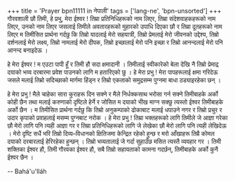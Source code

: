 +++
title = 'Prayer bpn11111 in नेपाली'
tags = ['lang-ne', 'bpn-unsorted']
+++
गौरवशाली छौ तिमी, हे प्रभु, मेरा ईश्वर ! तिम्रा प्रतिनिधिहरूको नाम लिएर, तिम्रा संदेशवाहकहरूको नाम लिएर, उनको नाम लिएर जसलाई तिमीले अवतारहरूको मुहारको उपाधि दिएका छौ र तिम्रा दूतहरूको नाम लिएर म तिमीसित प्रार्थना गर्दछु कि तिम्रो यादलाई मेरो सहयात्री, तिम्रो प्रेमलाई  मेरो जीवनको उद्देश्य, तिम्रो दर्शनलाई मेरो लक्ष्य, तिम्रो नामलाई मेरो दीपक, तिम्रो इच्छालाई मेरो पनि इच्छा र तिम्रो आनन्दलाई मेरो पनि आनन्द बनाइदेऊ । 

हे मेरा ईश्वर ! म एउटा पापी हूँ र तिमी हौ सदा क्षमादानी । तिमीलाई स्वीकारेको बेला देखि नै तिम्रो प्रेमाद्र दयाको भव्य दरबारमा प्रवेश पाउनको लागि म हतारिएको छु । हे मेरा प्रभु ! मेरा पापहरूलाई क्षमा गरिदेऊ जसले मलाई तिम्रो सदिच्छाको मार्गमा हिंड्न र तिम्रो एकताको समुद्रसम्म पुग्नमा बाधा ठड्याइरहेका छन् । 

हे मेरा प्रभु ! मैले चाहेका सारा कुराहरू दिन सक्ने र मैले निर्धक्कसाथ भरोसा गर्न सक्ने तिमीबाहके अर्को कोही छैन तथा मलाई करुणाको दृष्टिले हेर्ने र जोसित म दयाको भीख माग्न सक्छु त्यस्तो ईश्वर तिमीबाहके अर्को छैन । म तिमीसित प्रार्थना गर्दछु कि तिम्रो अनुकम्पाको ढोकाबाट मलाई धपाउने नगर र तिम्रो प्रचुर र उदार कृपाको प्रवाहलाई मसम्म पुग्नबाट नरोक । हे मेरा प्रभु ! तिम्रा भक्तहरूको लागि तिमीले जे आज्ञा गरेका छौ मेरो लागि पनि त्यही आज्ञा गर र तिम्रा प्रतिनिधिहरूको लागि जे लेखेका छौ मेरो लागि पनि त्यही लेखिदेऊ । मेरो दृष्टि सधैं भरि तिम्रो दिव्य–विधानको क्षितिजमा केन्द्रित रहेको हुन्छ र मरो आँखाहरू तिम्रै कोमल दयाको दरबारलाई हेरिरहेका हुन्छन् । तिम्रो भव्यतालाई जे गर्दा सुहाउँछ मसित त्यस्तै व्यवहार गर । तिमी शक्तिका ईश्वर हौ, तिमी गौरवका ईश्वर हौ, सबै तिम्रो सहायताको कामना गदर्छन्, तिमीबाहके अर्को कुनै ईश्वर छैन ।

-- Bahá'u'lláh
